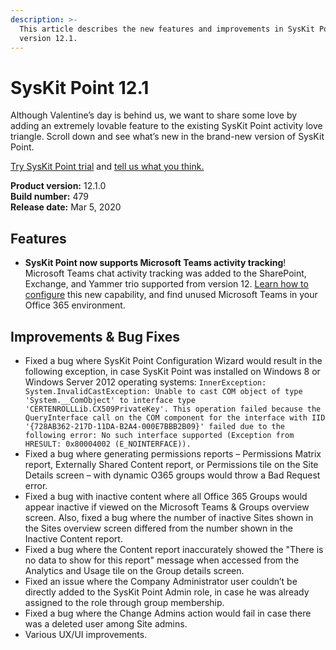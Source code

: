 ```yaml
---
description: >-
  This article describes the new features and improvements in SysKit Point
  version 12.1.
---
```


# SysKit Point 12.1

Although Valentine’s day is behind us, we want to share some love by adding an extremely lovable feature to the existing SysKit Point activity love triangle. Scroll down and see what’s new in the brand-new version of SysKit Point.

[Try SysKit Point trial](https://www.syskit.com/products/point/request-a-free-trial/) and [tell us what you think.](https://www.syskit.com/company/contact-us/)

**Product version:** 12.1.0  
**Build number:** 479  
**Release date:** Mar 5, 2020

## Features

* **SysKit Point now supports Microsoft Teams activity tracking**! Microsoft Teams chat activity tracking was added to the SharePoint, Exchange, and Yammer trio supported from version 12. [Learn how to configure](../common-tasks/microsoft-teams-activity.md) this new capability, and find unused Microsoft Teams in your Office 365 environment.

## Improvements & Bug Fixes

* Fixed a bug where SysKit Point Configuration Wizard would result in the following exception, in case SysKit Point was installed on Windows 8 or Windows Server 2012 operating systems: `InnerException: System.InvalidCastException: Unable to cast COM object of type 'System.__ComObject' to interface type 'CERTENROLLLib.CX509PrivateKey'. This operation failed because the QueryInterface call on the COM component for the interface with IID '{728AB362-217D-11DA-B2A4-000E7BBB2B09}' failed due to the following error: No such interface supported (Exception from HRESULT: 0x80004002 (E_NOINTERFACE)).`
* Fixed a bug where generating permissions reports – Permissions Matrix report, Externally Shared Content report, or Permissions tile on the Site Details screen – with dynamic O365 groups would throw a Bad Request error.
* Fixed a bug with inactive content where all Office 365 Groups would appear inactive if viewed on the Microsoft Teams & Groups overview screen. Also, fixed a bug where the number of inactive Sites shown in the Sites overview screen differed from the number shown in the Inactive Content report.
* Fixed a bug where the Content report inaccurately showed the "There is no data to show for this report" message when accessed from the Analytics and Usage tile on the Group details screen.
* Fixed an issue where the Company Administrator user couldn’t be directly added to the SysKit Point Admin role, in case he was already assigned to the role through group membership.
* Fixed a bug where the Change Admins action would fail in case there was a deleted user among Site admins.
* Various UX/UI improvements.

